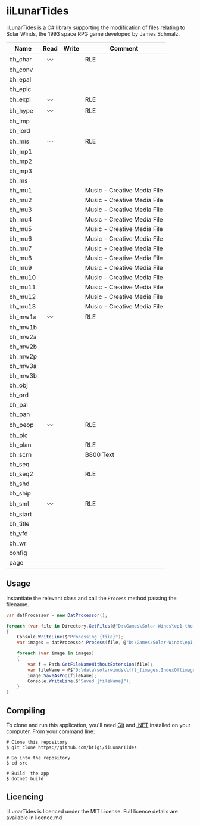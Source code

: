 ﻿iiLunarTides
=========

iiLunarTides is a C# library supporting the modification of files relating to Solar Winds, the 1993 space RPG game developed by James Schmalz.

| Name     | Read | Write | Comment
|----------|:----:|-------|--------
| bh_char  | 〰️  |       | RLE
| bh_conv  |      |       | 
| bh_epal  |      |       | 
| bh_epic  |      |       | 
| bh_expl  | 〰️  |       | RLE
| bh_hype  | 〰️  |       | RLE
| bh_imp   |      |       | 
| bh_iord  |      |       | 
| bh_mis   | 〰️  |       | RLE
| bh_mp1   |      |       | 
| bh_mp2   |      |       | 
| bh_mp3   |      |       | 
| bh_ms    |      |       | 
| bh_mu1   |      |       | Music - Creative Media File
| bh_mu2   |      |       | Music - Creative Media File
| bh_mu3   |      |       | Music - Creative Media File
| bh_mu4   |      |       | Music - Creative Media File
| bh_mu5   |      |       | Music - Creative Media File
| bh_mu6   |      |       | Music - Creative Media File
| bh_mu7   |      |       | Music - Creative Media File
| bh_mu8   |      |       | Music - Creative Media File
| bh_mu9   |      |       | Music - Creative Media File
| bh_mu10  |      |       | Music - Creative Media File
| bh_mu11  |      |       | Music - Creative Media File
| bh_mu12  |      |       | Music - Creative Media File
| bh_mu13  |      |       | Music - Creative Media File
| bh_mw1a  | 〰️  |       | RLE
| bh_mw1b  |      |       | 
| bh_mw2a  |      |       | 
| bh_mw2b  |      |       | 
| bh_mw2p  |      |       | 
| bh_mw3a  |      |       | 
| bh_mw3b  |      |       | 
| bh_obj   |      |       | 
| bh_ord   |      |       | 
| bh_pal   |      |       | 
| bh_pan   |      |       | 
| bh_peop  | 〰️  |       | RLE
| bh_pic   |      |       | 
| bh_plan  |      |       | RLE
| bh_scrn  |      |       | B800 Text
| bh_seq   |      |       | 
| bh_seq2  |      |       | RLE
| bh_shd   |      |       | 
| bh_ship  |      |       | 
| bh_sml   | 〰️  |       | RLE
| bh_start |      |       | 
| bh_title |      |       | 
| bh_vfd   |      |       | 
| bh_wr    |      |       | 
| config   |      |       | 
| page     |      |       | 


## Usage

Instantiate the relevant class and call the `Process` method passing the filename.

```csharp
var datProcessor = new DatProcessor();

foreach (var file in Directory.GetFiles(@"D:\Games\Solar-Winds\ep1-the-escape", "*.dat"))
{
    Console.WriteLine($"Processing {file}");
    var images = datProcessor.Process(file, @"D:\Games\Solar-Winds\ep1-the-escape\bh_mp1.dat");

    foreach (var image in images)
    {
        var f = Path.GetFileNameWithoutExtension(file);
        var fileName = @$"D:\data\solarwinds\\{f}_{images.IndexOf(image)}.png";
        image.SaveAsPng(fileName);
        Console.WriteLine($"Saved {fileName}");
    }
}
```


## Compiling

To clone and run this application, you'll need [Git](https://git-scm.com) and [.NET](https://dotnet.microsoft.com/) installed on your computer. From your command line:

```
# Clone this repository
$ git clone https://github.com/btigi/iiLunarTides

# Go into the repository
$ cd src

# Build  the app
$ dotnet build
```

## Licencing

iiLunarTides is licenced under the MIT License. Full licence details are available in licence.md